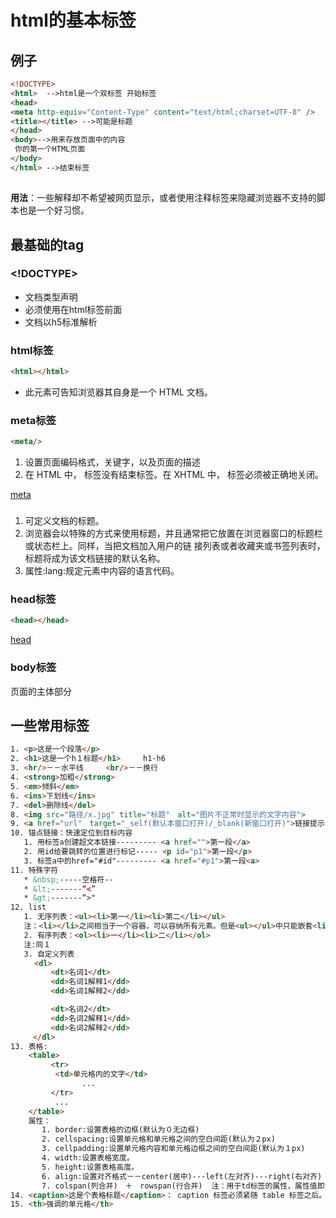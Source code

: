 # html的基本标签
## 例子
```html
<!DOCTYPE>
<html>  -->html是一个双标签 开始标签
<head>
<meta http-equiv="Content-Type" content="text/html;charset=UTF-8" />
<title></title> -->可能是标题
</head>
<body>-->用来存放页面中的内容
 你的第一个HTML页面
</body>
</html> -->结束标签
```
## <!--注释--->

**用法**：一些解释却不希望被网页显示，或者使用注释标签来隐藏浏览器不支持的脚本也是一个好习惯。

## 最基础的tag

### <!DOCTYPE> 

* 文档类型声明
* 必须使用在html标签前面
* 文档以h5标准解析

### html标签

```html
<html></html>
```
* 此元素可告知浏览器其自身是一个 HTML 文档。

### meta标签

```html
<meta/>
```
1. 设置页面编码格式，关键字，以及页面的描述
2. 在 HTML 中，<meta> 标签没有结束标签。在 XHTML 中，<meta> 标签必须被正确地关闭。

[meta](http://www.w3school.com.cn/tags/tag_meta.asp)

### <title></title> 

  1. 可定义文档的标题。
  2. 浏览器会以特殊的方式来使用标题，并且通常把它放置在浏览器窗口的标题栏或状态栏上。同样，当把文档加入用户的链
接列表或者收藏夹或书签列表时，标题将成为该文档链接的默认名称。
  3. 属性:lang:规定元素中内容的语言代码。

### head标签
```html
<head></head>
```
[head](http://www.w3school.com.cn/tags/tag_head.asp)

### body标签

页面的主体部分


## 一些常用标签
```html
1. <p>这是一个段落</p>
2. <h1>这是一个h１标题</h1>　　　h1-h6
3. <hr/>－－水平线　　　<br/>－－换行
4. <strong>加粗</strong>
5. <em>倾斜</em>
6. <ins>下划线</ins>
7. <del>删除线</del>
8. <img src="路径/x.jpg" title="标题"　alt="图片不正常时显示的文字内容">
9. <a href="url"　target="_self(默认本窗口打开)/_blank(新窗口打开)">链接提示</a>
10. 锚点链接：快速定位到目标内容
   1. 用标签a创建超文本链接--------- <a href="">第一段</a>
   2. 用id给要跳转的位置进行标记----- <p id="p1">第一段</p>
   3. 标签a中的href="#id"--------- <a href="#p1">第一段<a>
11. 特殊字符
   * &nbsp;-----空格符--
   * &lt;-------“<”
   * &gt;-------“>"
12. list
   1. 无序列表：<ul><li>第一</li><li>第二</li></ul>
   注：<li></li>之间相当于一个容器，可以容纳所有元素。但是<ul></ul>中只能嵌套<li></li>，直接在<ul></ul>标记中输入文字的做法是不被允许。
   2. 有序列表：<ol><li>一</li><li>二</li></ol>
   注:同１
   3. 自定义列表
 　 　<dl>
         <dt>名词1</dt>
         <dd>名词1解释1</dd>
         <dd>名词1解释2</dd>

         <dt>名词2</dt>
         <dd>名词2解释1</dd>
         <dd>名词2解释2</dd>
     </dl>
13. 表格:
    <table>
         <tr>
          <td>单元格内的文字</td>
                ...
         </tr>
          ...
    </table>
    属性：
       1. border:设置表格的边框(默认为０无边框)
       2. cellspacing:设置单元格和单元格之间的空白间距(默认为２px)
       3. cellpadding:设置单元格内容和单元格边框之间的空白间距(默认为１px)
       4. width:设置表格宽度。
       5. height:设置表格高度。
       6. align:设置对齐格式－－center(居中)---left(左对齐)---right(右对齐)
       7. colspan(列合并)　＋　rowspan(行合并)  注：用于td标签的属性，属性值即为要合并的行数/列数。
14. <caption>这是个表格标题</caption>： caption 标签必须紧随 table 标签之后。您只能对每个表格定义一个标题。通常这个标题会被居中于表格之上。
15. <th>强调的单元格</th>
    　　
```
